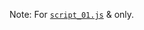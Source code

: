 Note: For [`script_01.js`](https://github.com/redstone2010/octotree-add.js/blob/master/app/bundle-scripts/script_01.js) &amp; []() only.
